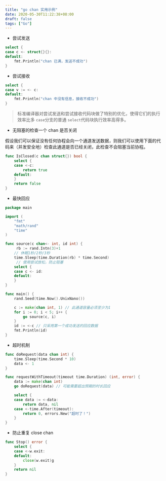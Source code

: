```yaml
---
title: "go chan 实用示例"
date: 2020-05-30T11:22:38+08:00
draft: false
tags: ["Go"]
---
```


- 尝试发送

```go
select {
case c <- struct{}{}:
default:
	fmt.Println("chan 已满，发送不成功")
}
```

- 尝试接收

```go
select {
case v := <- c:
default:
	fmt.Println("chan 中没有信息，接收不成功")
}
```

> 标准编译器对尝试发送和尝试接收代码块做了特别的优化，使得它们的执行效率比多 `case`分支的普通 `select`代码块执行效率高得多。

- 无阻塞的检查一个 chan 是否关闭

假设我们可以保证没有任何协程会向一个通道发送数据，则我们可以使用下面的代码来（并发安全地）检查此通道是否已经关闭，此检查不会阻塞当前协程。

```go
func IsClosed(c chan struct{}) bool {
	select {
	case <-c:
		return true
	default:
	}
	return false
}
```

- 最快回应

```go
package main

import (
	"fmt"
	"math/rand"
	"time"
)

func source(c chan<- int, id int) {
	 rb := rand.Intn(3)+1
	// 休眠1秒/2秒/3秒
	time.Sleep(time.Duration(rb) * time.Second)
	 // 使用尝试放松，防止阻塞
	select {
	case c <- id:
	default:
	}
}

func main() {
	rand.Seed(time.Now().UnixNano())

	c := make(chan int, 1) // 此通道容量必须至少为1
	for i := 0; i < 5; i++ {
		go source(c, i)
	}
	id := <-c // 只采用第一个成功发送的回应数据
	fmt.Println(id)
}
```

- 超时机制

```go
func doRequest(data chan int) {
	time.Sleep(time.Second * 10)
	data <- 1
}

func requestWithTimeout(timeout time.Duration) (int, error) {
	data := make(chan int)
	go doRequest(data) // 可能需要超出预期的时长回应

	select {
	case data := <-data:
		return data, nil
	case <-time.After(timeout):
		return 0, errors.New("超时了！")
	}
}
```

- 防止重复 close chan

```go
func Stop() error {
	select {
	case <-w.exit:
	default:
		close(w.exit)g
	}
	return nil
}
```

